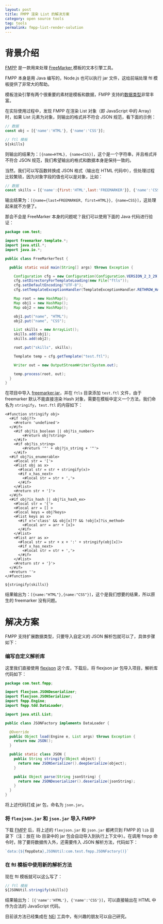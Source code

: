 ```yaml
---
layout: post
title: FMPP 渲染 List 的解决方案
category: open source tools
tag: tools
permalink: fmpp-list-render-solution
---
```


# 背景介绍

[FMPP](http://fmpp.sourceforge.net/index.html) 是一款用来处理 [FreeMarker ](https://freemarker.apache.org/) 模板的文本引擎工具。

FMPP 本身是用 Java 编写的，Node.js 也可以执行 jar 文件，这给前端处理 ftl 模板提供了非常大的帮助。

模板渲染引擎有两个很重要的素材是模板和数据，FMPP 支持的[数据类型](http://fmpp.sourceforge.net/dataloader.html)非常丰富。

在实际使用过程中，发现 FMPP 在渲染 List 对象（即 JavaScript 中的 Array）时，如果 List 元素为对象，则输出的格式并不符合 JSON 规范，看下面的示例：

```js
// 数据
const obj = [{'name':'HTML'}, {'name':'CSS'}];
```

```js
// ftl 模板
${skills}
```

则输出的结果为：`[{name=HTML}, {name=CSS}]`，这个是一个字符串，并且格式并不符合 JSON 规范，我们希望输出的格式和数据本身是保持一致的。

当然，我们可以写函数转换成 JSON 格式（输出在 HTML 代码中），但处理过程比较繁琐，因为对象字段的值也可以是对象，比如：

```js
// 数据
const skills = [{'name':{first:'HTML',last:'FREEMARKER'}}, {'name':'CSS'}];
```

输出结果为：`[{name={last=FREEMARKER, first=HTML}}, {name=CSS}]`，这处理起来就不方便了。

那会不会是 FreeMarker 本身的问题呢？我们可以使用下面的 Java 代码进行验证：

```java
package com.test;

import freemarker.template.*;
import java.util.*;
import java.io.*;

public class FreeMarkerTest {

  public static void main(String[] args) throws Exception {

    Configuration cfg = new Configuration(Configuration.VERSION_2_3_29);
    cfg.setDirectoryForTemplateLoading(new File("ftls"));
    cfg.setDefaultEncoding("UTF-8");
    cfg.setTemplateExceptionHandler(TemplateExceptionHandler.RETHROW_HANDLER);

    Map root = new HashMap();
    Map obj1 = new HashMap();
    Map obj2 = new HashMap();

    obj1.put("name", "HTML");
    obj2.put("name", "CSS");

    List skills = new ArrayList();
    skills.add(obj1);
    skills.add(obj2);

    root.put("skills", skills);

    Template temp = cfg.getTemplate("test.ftl");

    Writer out = new OutputStreamWriter(System.out);

    temp.process(root, out);
  }
}
```

在项目中导入 [freemarker.jar](https://freemarker.apache.org/freemarkerdownload.html)，并在 `ftls` 目录添加 `test.ftl` 文件，由于 freemarker 默认不能直接渲染 Hash 对象，需要在模板中定义一个方法，我们命名为 `stringify`，`test.ftl` 的内容如下：

```shell
<#function stringify obj>
  <#if !obj??>
    <#return 'undefined'>
  </#if>
    <#if obj?is_boolean || obj?is_number>
        <#return obj?string>
    </#if>
    <#if obj?is_string>
        <#return '"' + obj?js_string + '"'>
    </#if>
  <#if obj?is_enumerable>
    <#local str = '['>
    <#list obj as x>
      <#local str = str + stringify(x)>
      <#if x_has_next>
        <#local str = str + ','>
      </#if>
    </#list>
    <#return str + ']'>
  </#if>
  <#if obj?is_hash || obj?is_hash_ex>
    <#local str = '{'>
    <#local arr = [] >
    <#local keys = obj?keys>
    <#list keys as x>
      <#if x!='class' && obj[x]?? && !obj[x]?is_method>
        <#local arr = arr + [x]>
      </#if>
    </#list>
    <#list arr as x>
      <#local str = str + x + ':' + stringify(obj[x])>
      <#if x_has_next>
        <#local str = str + ','>
      </#if>
    </#list>
    <#return str + '}'>
  </#if>
  <#return ''>
</#function>

${stringify(skills)}
```

结果输出为：`[{name:"HTML"},{name:"CSS"}]`，这个是我们想要的结果，所以原生的 freemarker 没有问题。


# 解决方案

FMPP 支持扩展数据类型，只要导入自定义的 JSON 解析包就可以了，具体步骤如下：

### 编写自定义解析库
这里我们直接使用 [flexjson](https://sourceforge.net/projects/flexjson/files/) 这个库，下载后，将 flexjson jar 包导入项目，解析库代码如下：

```java
package com.test.fmpp;

import flexjson.JSONDeserializer;
import flexjson.JSONSerializer;
import fmpp.Engine;
import fmpp.tdd.DataLoader;

import java.util.List;

public class JSONFactory implements DataLoader {

  @Override
  public Object load(Engine e, List args) throws Exception {
    return new JSON();
  }

  public static class JSON {
    public String stringify(Object object) {
      return new JSONSerializer().deepSerialize(object);
    }

    public Object parse(String jsonString) {
      return new JSONDeserializer().deserialize(jsonString);
    }
  }
}
```

将上述代码打成 jar 包，命名为 `json.jar`。


### 将 `flexjson.jar` 和 `json.jar` 导入 FMPP

下载 [FMPP](http://fmpp.sourceforge.net/index.html) 后，将上述的 `flexjson.jar` 和 `json.jar` 都拷贝到 FMPP 的 `lib` 目录下（注：放在 lib 目录中的 jar 包会自动导入到执行上下文中）。在调用 fmpp 命令时，除了要将数据传入外，还需要传入 JSON 解析方法，代码如下：

```js
`data:{${fmppData},JSONUtil:com.test.fmpp.JSONFactory()}`
```

### 在 ftl 模板中使用新的解析方法

现在 ftl 模板就可以这么写了：

```js
// ftl 模板
${JSONUtil.stringify(skills)}
```

结果输出为： `[{'name':'HTML'}, {'name':'CSS'}]`，可以直接输出在 HTML 中作为合法的 JavaScript 代码。

目前该方法已经集成在 [NEI](https://github.com/NEIAPI/nei-toolkit/blob/master/lib/node-fmpp/index.js#L44) 工具中，有兴趣的朋友可以自己研究。
